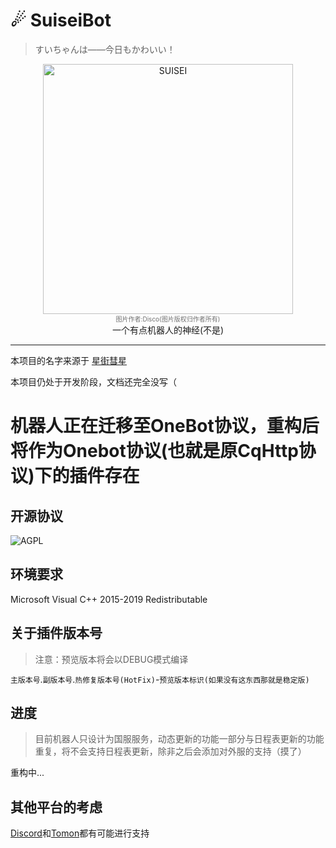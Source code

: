 # ☄ SuiseiBot
> すいちゃんは——今日もかわいい！
<div align="center">
   	<img width="400" src="https://i.loli.net/2020/08/28/VqPKcFN6m3oZ5bB.png" alt="SUISEI">
    </br>
    <font size="-6" color="#707070">
        图片作者:Disco(图片版权归作者所有)
	</font></br>
一个有点机器人的神经(不是)</br>
</div>

-----

本项目的名字来源于 [星街彗星](https://space.bilibili.com/9034870)

本项目仍处于开发阶段，文档还完全没写（

# 机器人正在迁移至OneBot协议，重构后将作为Onebot协议(也就是原CqHttp协议)下的插件存在

## 开源协议

![AGPL](https://img.shields.io/github/license/CBGan/SuiseiBot?style=for-the-badge)

## 环境要求

Microsoft Visual C++ 2015-2019 Redistributable

## 关于插件版本号

> 注意：预览版本将会以DEBUG模式编译

`主版本号`.`副版本号`.`热修复版本号(HotFix)`-`预览版本标识(如果没有这东西那就是稳定版)`

## 进度

>  目前机器人只设计为国服服务，动态更新的功能一部分与日程表更新的功能重复，将不会支持日程表更新，除非之后会添加对外服的支持（摸了）

重构中...

## 其他平台的考虑

[Discord](https://discord.com/)和[Tomon](https://beta.tomon.co/)都有可能进行支持